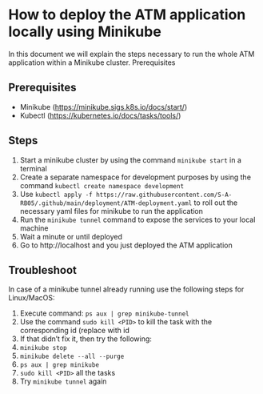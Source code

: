 # How to deploy the ATM application locally using Minikube 
In this document we will explain the steps necessary to run the whole ATM application within a Minikube cluster. Prerequisites  

## Prerequisites 

- Minikube (https://minikube.sigs.k8s.io/docs/start/) 
- Kubectl (https://kubernetes.io/docs/tasks/tools/) 

 

## Steps 

1. Start a minikube cluster by using the command ```minikube start``` in a terminal 
2. Create a separate namespace for development purposes by using the command ```kubectl create namespace development``` 
3. Use ```kubectl apply -f https://raw.githubusercontent.com/S-A-RB05/.github/main/deployment/ATM-deployment.yaml``` to roll out the necessary yaml files for minikube to run the application 
4. Run the ```minikube tunnel``` command to expose the services to your local machine 
5. Wait a minute or until deployed 
6. Go to http://localhost and you just deployed the ATM application 

 

 

## Troubleshoot 

In case of a minikube tunnel already running use the following steps for Linux/MacOS: 
1. Execute command: ```ps aux | grep minikube-tunnel``` 
2. Use the command ```sudo kill <PID>``` to kill the task with the corresponding id (replace <PID> with id
3. If that didn’t fix it, then try the following: 
4. ```minikube stop``` 
5. ```minikube delete --all --purge``` 
6. ```ps aux | grep minikube``` 
7. ```sudo kill <PID>``` all the tasks 
8. Try ```minikube tunnel``` again 
